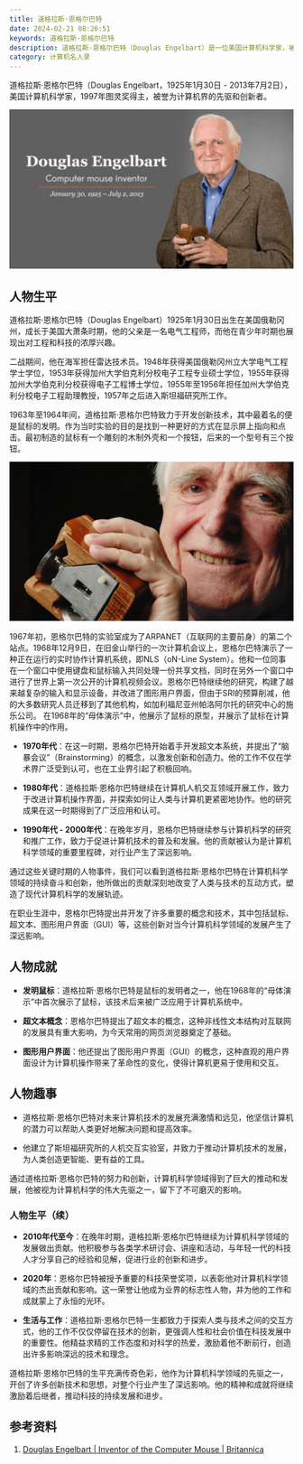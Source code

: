 ```yaml
---
title: 道格拉斯·恩格尔巴特
date: 2024-02-21 08:26:51
keywords: 道格拉斯·恩格尔巴特
description: 道格拉斯·恩格尔巴特（Douglas Engelbart）是一位美国计算机科学家，被誉为计算机界的先驱和创新者。
category: 计算机名人录
---
```


道格拉斯·恩格尔巴特（Douglas Engelbart，1925年1月30日 - 2013年7月2日），美国计算机科学家，1997年图灵奖得主，被誉为计算机界的先驱和创新者。

![douglas-engelbart](20240221-douglas-engelbart/douglas-engelbart.png)


## 人物生平

道格拉斯·恩格尔巴特（Douglas Engelbart）1925年1月30日出生在美国俄勒冈州，成长于美国大萧条时期，他的父亲是一名电气工程师，而他在青少年时期也展现出对工程和科技的浓厚兴趣。

二战期间，他在海军担任雷达技术员。1948年获得美国俄勒冈州立大学电气工程学士学位，1953年获得加州大学伯克利分校电子工程专业硕士学位，1955年获得加州大学伯克利分校获得电子工程博士学位，1955年至1956年担任加州大学伯克利分校电子工程助理教授，1957年之后进入斯坦福研究所工作。

1963年至1964年间，道格拉斯·恩格尔巴特致力于开发创新技术，其中最着名的便是鼠标的发明。作为当时实验的目的是找到一种更好的方式在显示屏上指向和点击。最初制造的鼠标有一个雕刻的木制外壳和一个按钮，后来的一个型号有三个按钮。

![image-20240221190505786](20240221-douglas-engelbart/image-20240221190505786.png)

1967年初，恩格尔巴特的实验室成为了ARPANET（互联网的主要前身）的第二个站点。1968年12月9日，在旧金山举行的一次计算机会议上，恩格尔巴特演示了一种正在运行的实时协作计算机系统，即NLS（oN-Line System）。他和一位同事在一个窗口中使用键盘和鼠标输入共同处理一份共享文档，同时在另外一个窗口中进行了世界上第一次公开的计算机视频会议。恩格尔巴特继续他的研究，构建了越来越复杂的输入和显示设备，并改进了图形用户界面，但由于SRI的预算削减，他的大多数研究人员迁移到了其他机构，如加利福尼亚州帕洛阿尔托的研究中心的施乐公司。
在1968年的“母体演示”中，他展示了鼠标的原型，并展示了鼠标在计算机操作中的作用。

- **1970年代**：在这一时期，恩格尔巴特开始着手开发超文本系统，并提出了“脑暴会议”（Brainstorming）的概念，以激发创新和创造力。他的工作不仅在学术界广泛受到认可，也在工业界引起了积极回响。

- **1980年代**：道格拉斯·恩格尔巴特继续在计算机人机交互领域开展工作，致力于改进计算机操作界面，并探索如何让人类与计算机更紧密地协作。他的研究成果在这一时期得到了广泛应用和认可。

- **1990年代 - 2000年代**：在晚年岁月，恩格尔巴特继续参与计算机科学的研究和推广工作，致力于促进计算机技术的普及和发展。他的贡献被认为是计算机科学领域的重要里程碑，对行业产生了深远影响。

通过这些关键时期的人物事件，我们可以看到道格拉斯·恩格尔巴特在计算机科学领域的持续奋斗和创新，他所做出的贡献深刻地改变了人类与技术的互动方式，塑造了现代计算机科学的发展轨迹。



在职业生涯中，恩格尔巴特提出并开发了许多重要的概念和技术，其中包括鼠标、超文本、图形用户界面（GUI）等，这些创新对当今计算机科学领域的发展产生了深远影响。

## 人物成就
- **发明鼠标**：道格拉斯·恩格尔巴特是鼠标的发明者之一，他在1968年的“母体演示”中首次展示了鼠标，该技术后来被广泛应用于计算机系统中。

- **超文本概念**：恩格尔巴特提出了超文本的概念，这种非线性文本结构对互联网的发展具有重大影响，为今天常用的网页浏览器奠定了基础。

- **图形用户界面**：他还提出了图形用户界面（GUI）的概念，这种直观的用户界面设计为计算机操作带来了革命性的变化，使得计算机更易于使用和交互。

## 人物趣事
- 道格拉斯·恩格尔巴特对未来计算机技术的发展充满激情和远见，他坚信计算机的潜力可以帮助人类更好地解决问题和提高效率。

- 他建立了斯坦福研究所的人机交互实验室，并致力于推动计算机技术的发展，为人类创造更智能、更有益的工具。

通过道格拉斯·恩格尔巴特的努力和创新，计算机科学领域得到了巨大的推动和发展，他被视为计算机科学的伟大先驱之一，留下了不可磨灭的影响。


### 人物生平（续）

- **2010年代至今**：在晚年时期，道格拉斯·恩格尔巴特继续为计算机科学领域的发展做出贡献。他积极参与各类学术研讨会、讲座和活动，与年轻一代的科技人才分享自己的经验和见解，促进行业的创新和进步。

- **2020年**：恩格尔巴特被授予重要的科技荣誉奖项，以表彰他对计算机科学领域的杰出贡献和影响。这一荣誉让他成为业界的标志性人物，并为他的工作和成就蒙上了永恒的光环。

- **生活与工作**：道格拉斯·恩格尔巴特一生都致力于探索人类与技术之间的交互方式，他的工作不仅仅停留在技术的创新，更强调人性和社会价值在科技发展中的重要性。他精益求精的工作态度和对科学的热爱，激励着他不断前行，创造出许多影响深远的技术和理念。

道格拉斯·恩格尔巴特的生平充满传奇色彩，他作为计算机科学领域的先驱之一，开创了许多创新技术和思想，对整个行业产生了深远影响。他的精神和成就将继续激励着后继者，推动科技的持续发展和进步。

## 参考资料

1. [Douglas Engelbart | Inventor of the Computer Mouse | Britannica](https://www.britannica.com/biography/Douglas-Engelbart)
